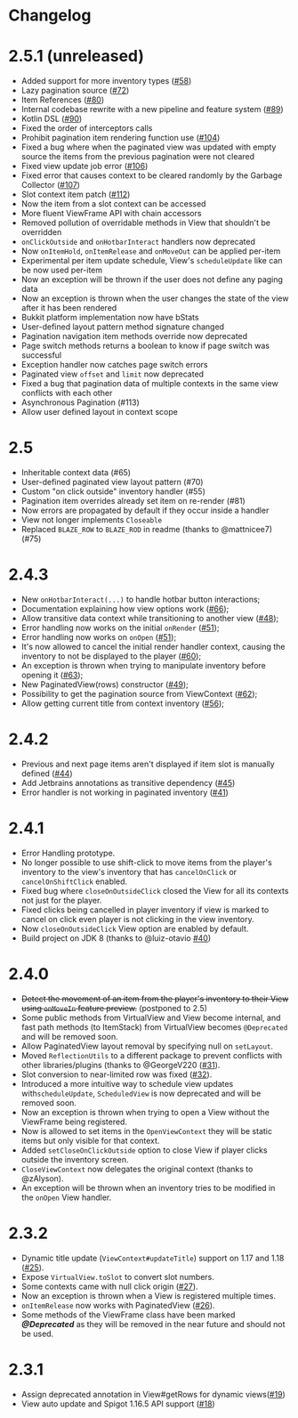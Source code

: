 # Changelog

# 2.5.1 (unreleased)
* Added support for more inventory types ([#58](https://github.com/DevNatan/inventory-framework/issues/58))
* Lazy pagination source ([#72](https://github.com/DevNatan/inventory-framework/issues/72))
* Item References ([#80](https://github.com/DevNatan/inventory-framework/issues/80))
* Internal codebase rewrite with a new pipeline and feature system ([#89](https://github.com/DevNatan/inventory-framework/pull/89))
* Kotlin DSL ([#90](https://github.com/DevNatan/inventory-framework/pull/90))
* Fixed the order of interceptors calls
* Prohibit pagination item rendering function use ([#104](https://github.com/DevNatan/inventory-framework/pull/104))
* Fixed a bug where when the paginated view was updated with empty source the items from the previous pagination were not cleared
* Fixed view update job error ([#106](https://github.com/DevNatan/inventory-framework/issues/106))
* Fixed error that causes context to be cleared randomly by the Garbage Collector ([#107](https://github.com/DevNatan/inventory-framework/issues/107))
* Slot context item patch ([#112](https://github.com/DevNatan/inventory-framework/issues/112))
* Now the item from a slot context can be accessed
* More fluent ViewFrame API with chain accessors
* Removed pollution of overridable methods in View that shouldn't be overridden
* `onClickOutside` and `onHotbarInteract` handlers now deprecated
* Now `onItemHold`, `onItemRelease` and `onMoveOut` can be applied per-item
* Experimental per item update schedule, View's `scheduleUpdate` like can be now used per-item
* Now an exception will be thrown if the user does not define any paging data
* Now an exception is thrown when the user changes the state of the view after it has been rendered
* Bukkit platform implementation now have bStats
* User-defined layout pattern method signature changed
* Pagination navigation item methods override now deprecated
* Page switch methods returns a boolean to know if page switch was successful
* Exception handler now catches page switch errors
* Paginated view `offset` and `limit` now deprecated
* Fixed a bug that pagination data of multiple contexts in the same view conflicts with each other
* Asynchronous Pagination (#113)
* Allow user defined layout in context scope

# 2.5
* Inheritable context data (#65)
* User-defined paginated view layout pattern (#70)
* Custom "on click outside" inventory handler (#55)
* Pagination item overrides already set item on re-render (#81)
* Now errors are propagated by default if they occur inside a handler
* View not longer implements `Closeable`
* Replaced `BLAZE_ROW` to `BLAZE_ROD` in readme (thanks to @mattnicee7) (#75)

# 2.4.3
* New `onHotbarInteract(...)` to handle hotbar button interactions;
* Documentation explaining how view options work ([#66][p66]);
* Allow transitive data context while transitioning to another view ([#48][i48]);
* Error handling now works on the initial `onRender` ([#51][i51]);
* Error handling now works on `onOpen` ([#51][i51]);
* It's now allowed to cancel the initial render handler context, causing the inventory to not be displayed to the player ([#60][p60]);
* An exception is thrown when trying to manipulate inventory before opening it ([#63][p63]);
* New PaginatedView(rows) constructor ([#49][i49]);
* Possibility to get the pagination source from ViewContext ([#62][p62]);
* Allow getting current title from context inventory ([#56][p56]);

# 2.4.2
* Previous and next page items aren't displayed if item slot is manually defined ([#44][i44])
* Add Jetbrains annotations as transitive dependency ([#45][i45])
* Error handler is not working in paginated inventory ([#41][i41])

# 2.4.1
* Error Handling prototype.
* No longer possible to use shift-click to move items from the player's inventory to the view's
  inventory that has `cancelOnClick` or `cancelOnShiftClick` enabled.
* Fixed bug where `closeOnOutsideClick` closed the View for all its contexts not just for the player.
* Fixed clicks being cancelled in player inventory if view is marked to cancel on click even 
  player is not clicking in the view inventory.
* Now `closeOnOutsideClick` View option are enabled by default.
* Build project on JDK 8 (thanks to @luiz-otavio [#40][i40])

# 2.4.0
* ~~Detect the movement of an item from the player's inventory to their View using `onMoveIn` 
  feature preview.~~ (postponed to 2.5)
* Some public methods from VirtualView and View become internal, and fast path methods (to ItemStack)
  from VirtualView becomes `@Deprecated` and will be removed soon.
* Allow PaginatedView layout removal by specifying null on `setLayout`.
* Moved `ReflectionUtils` to a different package to prevent conflicts with other 
  libraries/plugins (thanks to @GeorgeV220 ([#31][i31]).
* Slot conversion to near-limited row was fixed ([#32][i32]).
* Introduced a more intuitive way to schedule view updates with`scheduleUpdate`, `ScheduledView` is
  now deprecated and will be removed soon.
* Now an exception is thrown when trying to open a View without the ViewFrame being registered.
* Now is allowed to set items in the `OpenViewContext` they will be static items but only visible for that context.
* Added `setCloseOnClickOutside` option to close View if player clicks outside the inventory screen.
* `CloseViewContext` now delegates the original context (thanks to @zAlyson).
* An exception will be thrown when an inventory tries to be modified in the `onOpen` View handler.

# 2.3.2
* Dynamic title update (`ViewContext#updateTitle`) support on 1.17 and 1.18 ([#25][p25]).
* Expose `VirtualView.toSlot` to convert slot numbers.
* Some contexts came with null click origin ([#27][p27]).
* Now an exception is thrown when a View is registered multiple times.
* `onItemRelease` now works with PaginatedView ([#26][p26]).
* Some methods of the ViewFrame class have been marked ***@Deprecated*** as they will be removed in the near future and should not be used.

# 2.3.1
* Assign deprecated annotation in View#getRows for dynamic views([#19][p19])
* View auto update and Spigot 1.16.5 API support ([#18][p18])

[p18]: https://github.com/DevNatan/inventory-framework/pull/18
[p19]: https://github.com/DevNatan/inventory-framework/pull/19
[p25]: https://github.com/DevNatan/inventory-framework/pull/25
[p26]: https://github.com/DevNatan/inventory-framework/pull/26
[p27]: https://github.com/DevNatan/inventory-framework/pull/27
[p56]: https://github.com/DevNatan/inventory-framework/pull/56
[p60]: https://github.com/DevNatan/inventory-framework/pull/60
[p62]: https://github.com/DevNatan/inventory-framework/pull/62
[p63]: https://github.com/DevNatan/inventory-framework/pull/63
[p66]: https://github.com/DevNatan/inventory-framework/pull/66
[i31]: https://github.com/DevNatan/inventory-framework/issues/31
[i32]: https://github.com/DevNatan/inventory-framework/issues/32
[i40]: https://github.com/DevNatan/inventory-framework/issues/40
[i41]: https://github.com/DevNatan/inventory-framework/issues/41
[i44]: https://github.com/DevNatan/inventory-framework/issues/44
[i45]: https://github.com/DevNatan/inventory-framework/issues/45
[i48]: https://github.com/DevNatan/inventory-framework/issues/48
[i49]: https://github.com/DevNatan/inventory-framework/issues/49
[i51]: https://github.com/DevNatan/inventory-framework/issues/51
